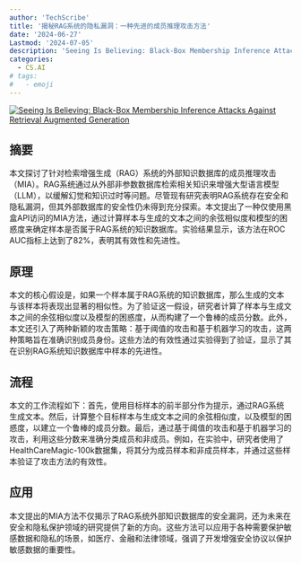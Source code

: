```yaml
---
author: 'TechScribe'
title: '揭秘RAG系统的隐私漏洞：一种先进的成员推理攻击方法'
date: '2024-06-27'
Lastmod: '2024-07-05'
description: 'Seeing Is Believing: Black-Box Membership Inference Attacks Against Retrieval Augmented Generation'
categories:
  - CS.AI
# tags:
#   - emoji
---
```


[![Seeing Is Believing: Black-Box Membership Inference Attacks Against Retrieval Augmented Generation](https://arxiv-research-1301205113.cos.ap-guangzhou.myqcloud.com/images/2406.19234v1.pdf_0.jpg)](https://arxiv.org/abs/2406.19234v1)

## 摘要

本文探讨了针对检索增强生成（RAG）系统的外部知识数据库的成员推理攻击（MIA）。RAG系统通过从外部非参数数据库检索相关知识来增强大型语言模型（LLM），以缓解幻觉和知识过时等问题。尽管现有研究表明RAG系统存在安全和隐私漏洞，但其外部数据库的安全性仍未得到充分探索。本文提出了一种仅使用黑盒API访问的MIA方法，通过计算样本与生成的文本之间的余弦相似度和模型的困惑度来确定样本是否属于RAG系统的知识数据库。实验结果显示，该方法在ROC AUC指标上达到了82%，表明其有效性和先进性。<!--more-->

## 原理

本文的核心假设是，如果一个样本属于RAG系统的知识数据库，那么生成的文本与该样本将表现出显著的相似性。为了验证这一假设，研究者计算了样本与生成文本之间的余弦相似度以及模型的困惑度，从而构建了一个鲁棒的成员分数。此外，本文还引入了两种新颖的攻击策略：基于阈值的攻击和基于机器学习的攻击，这两种策略旨在准确识别成员身份。这些方法的有效性通过实验得到了验证，显示了其在识别RAG系统知识数据库中样本的先进性。

## 流程

本文的工作流程如下：首先，使用目标样本的前半部分作为提示，通过RAG系统生成文本。然后，计算整个目标样本与生成文本之间的余弦相似度，以及模型的困惑度，以建立一个鲁棒的成员分数。最后，通过基于阈值的攻击和基于机器学习的攻击，利用这些分数来准确分类成员和非成员。例如，在实验中，研究者使用了HealthCareMagic-100k数据集，将其分为成员样本和非成员样本，并通过这些样本验证了攻击方法的有效性。

## 应用

本文提出的MIA方法不仅揭示了RAG系统外部知识数据库的安全漏洞，还为未来在安全和隐私保护领域的研究提供了新的方向。这些方法可以应用于各种需要保护敏感数据和隐私的场景，如医疗、金融和法律领域，强调了开发增强安全协议以保护敏感数据的重要性。
